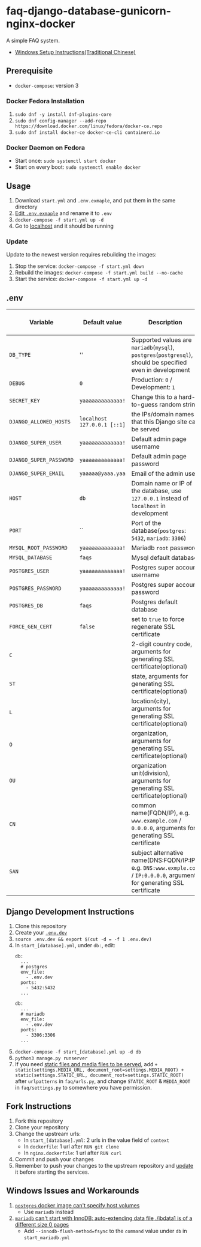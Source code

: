 # faq-django-database-gunicorn-nginx-docker

A simple FAQ system.

- [Windows Setup Instructions(Traditional Chinese)](https://hackmd.io/@Superdanby/BJicDitl8)

## Prerequisite

- `docker-compose`: version 3

### Docker Fedora Installation

1. `sudo dnf -y install dnf-plugins-core`
2. `sudo dnf config-manager --add-repo https://download.docker.com/linux/fedora/docker-ce.repo`
3. `sudo dnf install docker-ce docker-ce-cli containerd.io`

### Docker Daemon on Fedora

- Start once: `sudo systemctl start docker`
- Start on every boot: `sudo systemctl enable docker`

## Usage

1. Download `start.yml` and `.env.exmaple`, and put them in the same directory
2. [Edit `.env.exmaple`](https://github.com/Superdanby/faq-django-database-gunicorn-nginx-docker#env) and rename it to `.env`
3. `docker-compose -f start.yml up -d`
4. Go to [localhost](localhost) and it should be running

### Update

Update to the newest version requires rebuilding the images:

1. Stop the service: `docker-compose -f start.yml down`
2. Rebuild the images: `docker-compose -f start.yml build --no-cache`
3. Start the service: `docker-compose -f start.yml up -d`

## .env

| Variable | Default value | Description | Containers using the variable |
| -------- | ------------- | ----------- | ------------------- |
| `DB_TYPE` | '' | Supported values are `mariadb`(`mysql`), `postgres`(`postgresql`), should be specified even in development | `web` |
| `DEBUG` | `0` | Production: `0` / Development: `1` | `web` |
| `SECRET_KEY` | `yaaaaaaaaaaaaa!` | Change this to a hard-to-guess random string | `web` |
| `DJANGO_ALLOWED_HOSTS` | `localhost 127.0.0.1 [::1]` | the IPs/domain names that this Django site can be served | `web` |
| `DJANGO_SUPER_USER` | `yaaaaaaaaaaaaa!` | Default admin page username | `web` |
| `DJANGO_SUPER_PASSWORD` | `yaaaaaaaaaaaaa!` | Default admin page password | `web` |
| `DJANGO_SUPER_EMAIL` |  `yaaaaa@yaaa.yaa` | Email of the admin user | `web` |
| `HOST` | `db` | Domain name or IP of the database, use `127.0.0.1` instead of `localhost` in development | `web` |
| `PORT` | `` | Port of the database(`postgres`: `5432`, `mariadb`: `3306`) | `web` |
| `MYSQL_ROOT_PASSWORD` | `yaaaaaaaaaaaaa!` | Mariadb `root` password | `web` & `db` |
| `MYSQL_DATABASE` | `faqs` | Mysql default database | `web` & `db` |
| `POSTGRES_USER` | `yaaaaaaaaaaaaa!` | Postgres super account username | `web` & `db` |
| `POSTGRES_PASSWORD` | `yaaaaaaaaaaaaa!` | Postgres super account password | `web` & `db` |
| `POSTGRES_DB` | `faqs` | Postgres default database | `web` & `db` |
| `FORCE_GEN_CERT` | `false` | set to `true` to force regenerate SSL certificate | `nginx` |
| `C` | | 2-digit country code, arguments for generating SSL certificate(optional) | `nginx` |
| `ST` | | state, arguments for generating SSL certificate(optional) | `nginx` |
| `L` | | location(city), arguments for generating SSL certificate(optional) | `nginx` |
| `O` | | organization, arguments for generating SSL certificate(optional) | `nginx` |
| `OU` | | organization unit(division), arguments for generating SSL certificate(optional) | `nginx` |
| `CN` | | common name(FQDN/IP), e.g. `www.example.com` / `0.0.0.0`, arguments for generating SSL certificate | `nginx` |
| `SAN` | | subject alternative name(DNS:FQDN/IP:IP), e.g. `DNS:www.exmple.com` / `IP:0.0.0.0`, arguments for generating SSL certificate | `nginx` |

## Django Development Instructions

1. Clone this repository
2. Create your [`.env.dev`](https://github.com/Superdanby/faq-django-database-gunicorn-nginx-docker#env)
3. `source .env.dev && export $(cut -d = -f 1 .env.dev)`
4. In `start_[database].yml`, under `db:`, edit:
    ```yaml=
    db:
      ...
      # postgres
      env_file:
        - .env.dev
      ports:
        - 5432:5432
      ...

    db:
      ...
      # mariadb
      env_file:
        - .env.dev
      ports:
        - 3306:3306
      ...
    ```
5. `docker-compose -f start_[database].yml up -d db`
6. `python3 manage.py runserver`
7. If you need [static files and media files to be served](https://docs.djangoproject.com/en/3.0/howto/static-files/#serving-files-uploaded-by-a-user-during-development), add `+ static(settings.MEDIA_URL, document_root=settings.MEDIA_ROOT) + static(settings.STATIC_URL, document_root=settings.STATIC_ROOT)` after `urlpatterns` in `faq/urls.py`, and change `STATIC_ROOT` & `MEDIA_ROOT` in `faq/settings.py` to somewhere you have permission.

## Fork Instructions

1. Fork this repository
2. Clone your repository
3. Change the upstream urls:
   - In `start_[database].yml`: 2 urls in the value field of `context`
   - In `dockerfile`: 1 url after `RUN git clone`
   - In `nginx.dockerfile`: 1 url after `RUN curl`
4. Commit and push your changes
5. Remember to push your changes to the upstream repository and [update](https://github.com/Superdanby/faq-django-database-gunicorn-nginx-docker#update) it before starting the services.

## Windows Issues and Workarounds

1. [`postgres` docker image can't specify host volumes](https://github.com/docker/for-win/issues/445)
   - Use `mariadb` instead
2. [`mariadb` can't start with InnoDB: auto-extending data file ./ibdata1 is of a different size 0 pages](https://github.com/docker-library/mariadb/issues/95#issuecomment-407839431)
   - Add `--innodb-flush-method=fsync` to the `command` value under `db` in `start_mariadb.yml`
